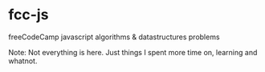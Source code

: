 # fcc-js
freeCodeCamp javascript algorithms &amp; datastructures problems

Note: Not everything is here. Just things I spent more time on, learning and whatnot. 
